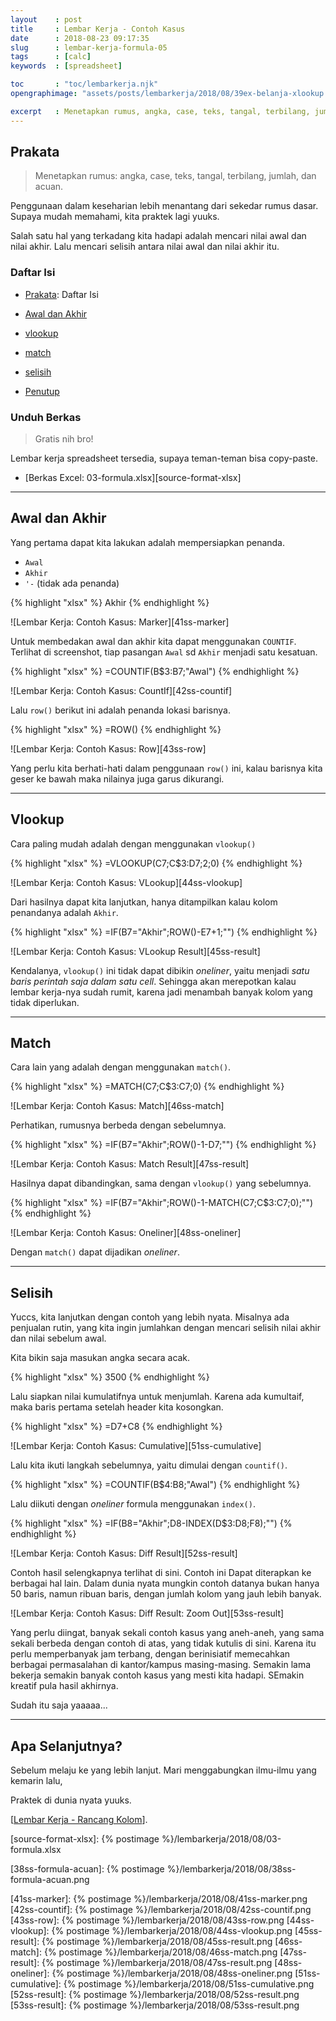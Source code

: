 ```yaml
---
layout    : post
title     : Lembar Kerja - Contoh Kasus
date      : 2018-08-23 09:17:35
slug      : lembar-kerja-formula-05
tags      : [calc]
keywords  : [spreadsheet]

toc       : "toc/lembarkerja.njk"
opengraphimage: "assets/posts/lembarkerja/2018/08/39ex-belanja-xlookup.png"

excerpt   : Menetapkan rumus, angka, case, teks, tangal, terbilang, jumlah, acuan.
---
```


<a name="prakata"></a>

## Prakata

> Menetapkan rumus: angka, case, teks, tangal, terbilang, jumlah, dan acuan.

Penggunaan dalam keseharian lebih menantang dari sekedar rumus dasar.
Supaya mudah memahami, kita praktek lagi yuuks.

Salah satu hal yang terkadang kita hadapi adalah mencari nilai awal dan nilai akhir.
Lalu mencari selisih antara nilai awal dan nilai akhir itu.

### Daftar Isi

* [Prakata](#prakata): Daftar Isi

* [Awal dan Akhir](#marker)

* [vlookup](#vlookup)

* [match](#match)

* [selisih](#selisih)

* [Penutup](#penutup)

### Unduh Berkas

> Gratis nih bro!

Lembar kerja spreadsheet tersedia,
supaya teman-teman bisa copy-paste.

* [Berkas Excel: 03-formula.xlsx][source-format-xlsx]

-- -- --

<a name="marker"></a>

## Awal dan Akhir

Yang pertama dapat kita lakukan adalah mempersiapkan penanda.
* `Awal`
* `Akhir`
* `'-` (tidak ada penanda)

{% highlight "xlsx" %}
Akhir
{% endhighlight %}

![Lembar Kerja: Contoh Kasus: Marker][41ss-marker]

Untuk membedakan awal dan akhir kita dapat menggunakan `COUNTIF`.
Terlihat di screenshot, tiap pasangan `Awal` sd `Akhir` menjadi satu kesatuan.

{% highlight "xlsx" %}
=COUNTIF(B$3:B7;"Awal") 
{% endhighlight %}

![Lembar Kerja: Contoh Kasus: CountIf][42ss-countif]

Lalu `row()` berikut ini adalah penanda lokasi barisnya.

{% highlight "xlsx" %}
=ROW()
{% endhighlight %}

![Lembar Kerja: Contoh Kasus: Row][43ss-row]

Yang perlu kita berhati-hati dalam penggunaan `row()` ini,
kalau barisnya kita geser ke bawah maka nilainya juga garus dikurangi.

-- -- --

<a name="vlookup"></a>

## Vlookup

Cara paling mudah adalah dengan menggunakan `vlookup()`

{% highlight "xlsx" %}
=VLOOKUP(C7;C$3:D7;2;0)
{% endhighlight %}

![Lembar Kerja: Contoh Kasus: VLookup][44ss-vlookup]

Dari hasilnya dapat kita lanjutkan,
hanya ditampilkan kalau kolom penandanya adalah `Akhir`.

{% highlight "xlsx" %}
=IF(B7="Akhir";ROW()-E7+1;"")
{% endhighlight %}

![Lembar Kerja: Contoh Kasus: VLookup Result][45ss-result]

Kendalanya, `vlookup()` ini tidak dapat dibikin *oneliner*,
yaitu menjadi _satu baris perintah saja dalam satu cell_.
Sehingga akan merepotkan kalau lembar kerja-nya sudah rumit,
karena jadi menambah banyak kolom yang tidak diperlukan.

-- -- --

<a name="match"></a>

## Match

Cara lain yang adalah dengan menggunakan `match()`.

{% highlight "xlsx" %}
=MATCH(C7;C$3:C7;0)
{% endhighlight %}

![Lembar Kerja: Contoh Kasus: Match][46ss-match]

Perhatikan, rumusnya berbeda dengan sebelumnya.

{% highlight "xlsx" %}
=IF(B7="Akhir";ROW()-1-D7;"")
{% endhighlight %}

![Lembar Kerja: Contoh Kasus: Match Result][47ss-result]

Hasilnya dapat dibandingkan, sama dengan `vlookup()` yang sebelumnya.

{% highlight "xlsx" %}
=IF(B7="Akhir";ROW()-1-MATCH(C7;C$3:C7;0);"")
{% endhighlight %}

![Lembar Kerja: Contoh Kasus: Oneliner][48ss-oneliner]

Dengan `match()` dapat dijadikan *oneliner*.

-- -- --

<a name="selisih"></a>

## Selisih

Yuccs, kita lanjutkan dengan contoh yang lebih nyata.
Misalnya ada penjualan rutin, yang kita ingin jumlahkan dengan
mencari selisih nilai akhir dan nilai sebelum awal.

Kita bikin saja masukan angka secara acak.

{% highlight "xlsx" %}
3500
{% endhighlight %}

Lalu siapkan nilai kumulatifnya untuk menjumlah.
Karena ada kumultaif, maka baris pertama setelah header kita kosongkan.

{% highlight "xlsx" %}
=D7+C8
{% endhighlight %}

![Lembar Kerja: Contoh Kasus: Cumulative][51ss-cumulative]

Lalu kita ikuti langkah sebelumnya,
yaitu dimulai dengan `countif()`.

{% highlight "xlsx" %}
=COUNTIF(B$4:B8;"Awal")
{% endhighlight %}

Lalu diikuti dengan *oneliner* formula menggunakan `index()`.

{% highlight "xlsx" %}
=IF(B8="Akhir";D8-INDEX(D$3:D8;F8);"")
{% endhighlight %}

![Lembar Kerja: Contoh Kasus: Diff Result][52ss-result]

Contoh hasil selengkapnya terlihat di sini.
Contoh ini Dapat diterapkan ke berbagai hal lain.
Dalam dunia nyata mungkin contoh datanya bukan hanya 50 baris,
namun ribuan baris, dengan jumlah kolom yang jauh lebih banyak.

![Lembar Kerja: Contoh Kasus: Diff Result: Zoom Out][53ss-result]

Yang perlu diingat, banyak sekali contoh kasus yang aneh-aneh,
yang sama sekali berbeda dengan contoh di atas,
yang tidak kutulis di sini.
Karena itu perlu memperbanyak jam terbang,
dengan berinisiatif memecahkan berbagai permasalahan di kantor/kampus masing-masing.
Semakin lama bekerja semakin banyak contoh kasus yang mesti kita hadapi.
SEmakin kreatif pula hasil akhirnya.

Sudah itu saja yaaaaa...

-- -- --

<a name="selanjutnya"></a>

## Apa Selanjutnya?

Sebelum melaju ke yang lebih lanjut.
Mari menggabungkan ilmu-ilmu yang kemarin lalu,

Praktek di dunia nyata yuuks.

[[Lembar Kerja - Rancang Kolom][local-whats-next]].

[//]: <> ( -- -- -- links below -- -- -- )

[local-whats-next]:     /lembarkerja/2018/09/03/lembar-kerja-tabel-01.html

[source-format-xlsx]:   {% postimage %}/lembarkerja/2018/08/03-formula.xlsx

[38ss-formula-acuan]:   {% postimage %}/lembarkerja/2018/08/38ss-formula-acuan.png

[41ss-marker]:          {% postimage %}/lembarkerja/2018/08/41ss-marker.png
[42ss-countif]:         {% postimage %}/lembarkerja/2018/08/42ss-countif.png
[43ss-row]:             {% postimage %}/lembarkerja/2018/08/43ss-row.png
[44ss-vlookup]:         {% postimage %}/lembarkerja/2018/08/44ss-vlookup.png
[45ss-result]:          {% postimage %}/lembarkerja/2018/08/45ss-result.png
[46ss-match]:           {% postimage %}/lembarkerja/2018/08/46ss-match.png
[47ss-result]:          {% postimage %}/lembarkerja/2018/08/47ss-result.png
[48ss-oneliner]:        {% postimage %}/lembarkerja/2018/08/48ss-oneliner.png
[51ss-cumulative]:      {% postimage %}/lembarkerja/2018/08/51ss-cumulative.png
[52ss-result]:          {% postimage %}/lembarkerja/2018/08/52ss-result.png
[53ss-result]:          {% postimage %}/lembarkerja/2018/08/53ss-result.png